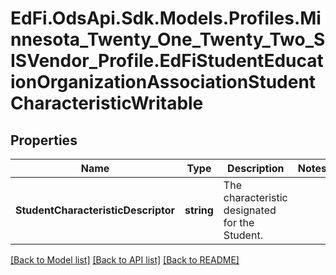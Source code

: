 # EdFi.OdsApi.Sdk.Models.Profiles.Minnesota_Twenty_One_Twenty_Two_SISVendor_Profile.EdFiStudentEducationOrganizationAssociationStudentCharacteristicWritable
## Properties

Name | Type | Description | Notes
------------ | ------------- | ------------- | -------------
**StudentCharacteristicDescriptor** | **string** | The characteristic designated for the Student. | 

[[Back to Model list]](../README.md#documentation-for-models) [[Back to API list]](../README.md#documentation-for-api-endpoints) [[Back to README]](../README.md)

